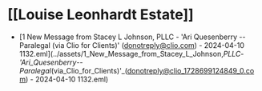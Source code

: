 # [[Louise Leonhardt Estate]]
- [1 New Message from Stacey L Johnson, PLLC - 'Ari Quesenberry -- Paralegal (via Clio for Clients)' (donotreply@clio.com) - 2024-04-10 1132.eml](../assets/1_New_Message_from_Stacey_L_Johnson,_PLLC_-_'Ari_Quesenberry_--_Paralegal_(via_Clio_for_Clients)'_(donotreply@clio_1728699124849_0.com) - 2024-04-10 1132.eml)